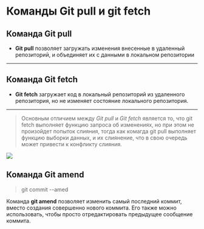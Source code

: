 # Команды Git pull и git fetch
## Команда Git pull
- **Git pull** позволяет загружать изменения внесенные в удаленный репозиторий, и объединяет их с данными в локальном репозитории
---
## Команда Git fetch

- **Git fetch** загружает код в локальный репозиторий из удаленного репозитория, но не изменяет состояние локального репозитория. 
---
>Основным отличием между *Git pull* и *Git fetch* является то, что git fetch выполняет функцию запроса об изменениях, но при этом не произойдет попыток слияния, тогда как комагда git pull выполняет функцию выборки данных, и их слиянение, что в свою очередь может привести к конфликту слияния. 

![](https://d1iv5z3ivlqga1.cloudfront.net/wp-content/uploads/2021/10/29141644/git-fetch-la-gi-1.png)

## Команда Git amend
> git commit --amed

Команда **git amend** позволяет изменить самый последний коммит, вместо создания совершенно нового коммита. Его также можно использовать, чтобы просто отредактировать предыдущее сообщение коммита.
